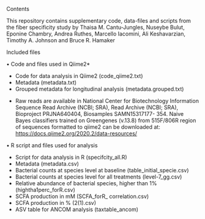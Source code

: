 Contents

This repository contains supplementary code, data-files and scripts from the fiber specificity study by Thaisa M. Cantu-Jungles, Nuseybe Bulut, Eponine Chambry, Andrea Ruthes, Marcello Iacomini, Ali Keshavarzian, Timothy A. Johnson and Bruce R. Hamaker

Included files

•	Code and files used in Qiime2*
- Code for data analysis in Qiime2 (code_qiime2.txt)
- Metadata (metadata.txt) 
- Grouped metadata for longitudinal analysis (metadata.grouped.txt)
* Raw reads are available in National Center for Biotechnology Information Sequence Read Archive (NCBI; SRA), Read Archive (NCBI; SRA), Bioproject PRJNA640404, Biosamples SAMN15317177- 354. Naive Bayes classifiers trained on Greengenes (v.13.8) from 515F/806R region of sequences formatted to qiime2 can be downloaded at: https://docs.qiime2.org/2020.2/data-resources/

•	R script and files used for analysis
- Script for data analysis in R (specifcity_all.R)
- Metadata (metadata.csv)
- Bacterial counts at species level at baseline (table_initial_specie.csv)
- Bacterial counts at species level for all treatments (level-7_gg.csv)
- Relative abundance of bacterial species, higher than 1% (hightha1perc_forR.csv)
- SCFA production in mM (SCFA_forR_ correlation.csv)
- SCFA production in % (2(1).csv)
- ASV table for ANCOM analysis (taxtable_ancom)

